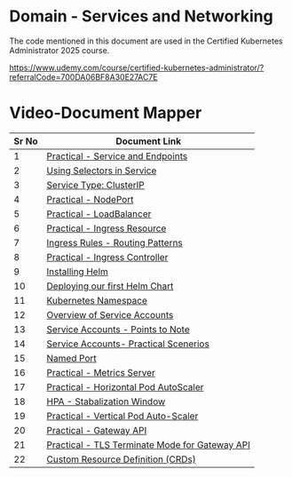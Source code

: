 # Domain - Services and Networking

The code mentioned in this document are used in the Certified Kubernetes Administrator 2025 course.

https://www.udemy.com/course/certified-kubernetes-administrator/?referralCode=700DA06BF8A30E27AC7E


# Video-Document Mapper

| Sr No | Document Link |
| ------ | ------ |
| 1 | [Practical - Service and Endpoints][PlDa] |
| 2 | [Using Selectors in Service][PlDb] |
| 3 | [Service Type: ClusterIP][PlDc] |
| 4 | [Practical - NodePort][PlDd] |
| 5 | [Practical - LoadBalancer][PlDe]
| 6 | [Practical - Ingress Resource][PlDf] |
| 7 | [Ingress Rules - Routing Patterns][PlDg] |
| 8 | [Practical - Ingress Controller][PlDh] |
| 9 | [Installing Helm][PlDi] |
| 10 | [Deploying our first Helm Chart][PlDj] |
| 11 | [Kubernetes Namespace][PlDk] |
| 12 | [Overview of Service Accounts][PlDl] |
| 13 | [Service Accounts - Points to Note][PlDm] |
| 14 | [Service Accounts- Practical Scenerios][PlDn] |
| 15 | [Named Port][PlDo] |
| 16 | [Practical - Metrics Server][PlDp] |
| 17 | [Practical - Horizontal Pod AutoScaler][PlDq] |
| 18 | [HPA - Stabalization Window][PlDr] |
| 19 | [Practical - Vertical Pod Auto-Scaler ][PlDs] |
| 20 | [Practical - Gateway API][PlDt] |
| 21 | [Practical - TLS Terminate Mode for Gateway API][PlDu] |
| 22 | [Custom Resource Definition (CRDs)][PlDv] |


[PlDa]: <./service-endpoints.md>
[PlDb]: <./service-selector.md>
[PlDc]: <./cluster-ip.md>
[PlDd]: <./nodeport.md>
[PlDe]: <./loadbalancer.md>
[PlDf]: <./ingress.md>
[PlDg]: <./ingress-routing-pattern.md>
[PlDh]: <./ingress-controller.md>
[PlDi]: <./install-helm.md>      
[PlDj]: <./first-helm-chart.md>
[PlDk]: <./namespace.md>
[PlDl]: <./service-account.md>
[PlDm]: <./sa-pointers.md>
[PlDn]: <./sa-practical.md>
[PlDo]: <./named-port.md>
[PlDp]: <./install-metric-server.md>
[PlDq]: <./hpa.md>
[PlDr]: <./hpa-stabilization .md>
[PlDs]: <./vpa.md>
[PlDt]: <./gateway-api.md>
[PlDu]: <./tls-gateway-api.md>
[PlDv]: <./crds.md>
